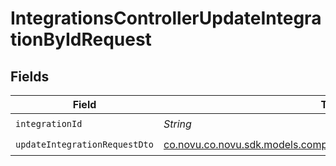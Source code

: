 # IntegrationsControllerUpdateIntegrationByIdRequest


## Fields

| Field                                                                                                                       | Type                                                                                                                        | Required                                                                                                                    | Description                                                                                                                 |
| --------------------------------------------------------------------------------------------------------------------------- | --------------------------------------------------------------------------------------------------------------------------- | --------------------------------------------------------------------------------------------------------------------------- | --------------------------------------------------------------------------------------------------------------------------- |
| `integrationId`                                                                                                             | *String*                                                                                                                    | :heavy_check_mark:                                                                                                          | N/A                                                                                                                         |
| `updateIntegrationRequestDto`                                                                                               | [co.novu.co.novu.sdk.models.components.UpdateIntegrationRequestDto](../../models/components/UpdateIntegrationRequestDto.md) | :heavy_check_mark:                                                                                                          | N/A                                                                                                                         |